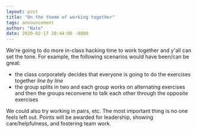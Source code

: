 ```yaml
---
layout: post
title: "On the theme of working together"
tags: announcement
author: "Nate"
date: 2020-02-17 20:44:00 -0800
---
```


We're going to do more in-class hacking time to work together and y'all can set the tone. For example, the following scenarios would have been/can be great:

- the class corporately decides that everyone is going to do the exercises together _line by line_
- the group splits in two and each group works on alternating exercises and then the groups reconvene to talk each other through the opposite exercises

We could also try working in pairs, etc. The most important thing is no one feels left out. Points will be awarded for leadership, showing care/helpfulness, and fostering team work.
